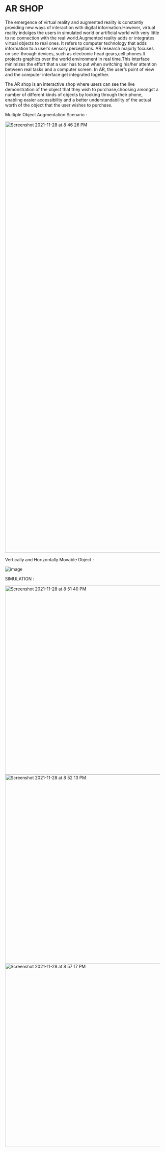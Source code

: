 # AR SHOP

The emergence of virtual reality and augmented reality is constantly providing new ways of interaction with digital information.However, virtual reality indulges the users in simulated world or artificial world with very little to no connection with the real world.Augmented reality adds or integrates virtual objects to real ones. It refers to computer technology that adds information to a user’s sensory perceptions. AR research majorly focuses on see-through devices, such as electronic head gears,cell phones.It projects graphics over the world environment in real time.This interface minimizes the effort that a user has to put when switching his/her attention between real tasks and a computer screen. In AR, the user’s point of view and the computer interface get integrated together. 

The AR shop is an interactive shop where users can see the live demonstration of the object that they wish to purchase,choosing amongst a number of different kinds of objects by looking through their phone, enabling easier accessibility and a better understandability of the actual worth of the object that the user wishes to purchase.

Multiple Object Augmentation Scenario :

<img width="1400" alt="Screenshot 2021-11-28 at 8 46 26 PM" src="https://user-images.githubusercontent.com/20886645/143774156-3160c1d8-1108-4c27-a28a-812f4cae58b1.png">

Vertically and Horizontally Movable Object : 

![image](https://user-images.githubusercontent.com/20886645/143773730-ea8b9290-4a2d-4c60-9e8f-52e1c625bf4e.png)


SIMULATION :

<img width="613" alt="Screenshot 2021-11-28 at 8 51 40 PM" src="https://user-images.githubusercontent.com/20886645/143774586-f69a2237-0bdf-42d5-8fb6-398cf30cc115.png">


<img width="613" alt="Screenshot 2021-11-28 at 8 52 13 PM" src="https://user-images.githubusercontent.com/20886645/143774333-aaf29956-fefb-469a-b0a6-05c9adb362c8.png">


<img width="597" alt="Screenshot 2021-11-28 at 8 57 17 PM" src="https://user-images.githubusercontent.com/20886645/143774549-1dab10a4-7b29-4244-aceb-721cd26337f9.png">

